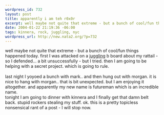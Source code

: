 ```yaml
--- 
wordpress_id: 732
layout: post
title: apparently i am teh r0x0r
excerpt: well maybe not quite that extreme - but a bunch of cool/fun things happened today. first I was attacked on a juggling b board about my rattail - so I defended... a bit unsuccessfully - but I tried. then I am going to be helping with a secret project. which is going to rule. last night I yoyoed a bunch ...
date: 2004-01-22 21:19:36 -06:00
tags: kinnera, rock, juggling, nyc
wordpress_url: http://new.nata2.org/?p=732
---
```

well maybe not quite that extreme - but a bunch of cool/fun things happened today. first I was attacked on a <a href="http://pub72.ezboard.com/fnycjugglingfrm4.showMessage?topicID=384.topic">juggling</a> b board about my rattail - so I defended... a bit unsuccessfully - but I tried. then I am going to be helping with a secret project. which is going to rule. <br/><br/>last night I yoyoed a bunch with mark.. and then hung out with morgan. it is nice to hang with morgan.. that is bit unexpected. but I am enjoying it altogether. and apparently my new name is futureman which is an incredible name. <br/>tonight I am going to dinner with kinnera and I finally get that damn belt back. stupid rockers stealing my stuff. ok. this is a pretty topicless nonsensical rant of a post - I will stop now. 
